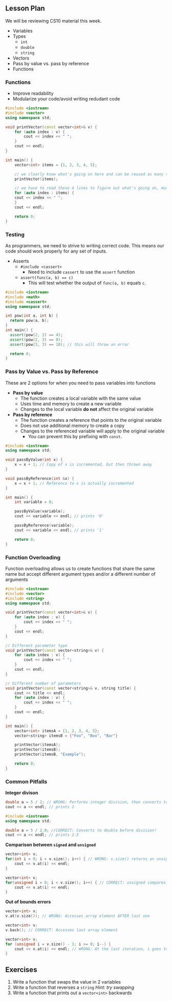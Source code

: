 ## Lesson Plan

We will be reviewing CS10 material this week.

* Variables
* Types
  * `int`
  * `double`
  * `string`
* Vectors
* Pass by value vs. pass by reference
* Functions

### Functions

* Improve readability
* Modularize your code/avoid writing redudant code

```cpp
#include <iostream>
#include <vector>
using namespace std;

void printVector(const vector<int>& v) {
    for (auto index : v) {
        cout << index << " ";
    }
    cout << endl;
}

int main() {
    vector<int> items = {1, 2, 3, 4, 5};

    // we clearly know what's going on here and can be reused as many times as needed
    printVector(items);

    // we have to read these 4 lines to figure out what's going on, must copy-paste to keep printing vector
    for (auto index : items) {
    cout << index << " ";
    }
    cout << endl;

    return 0;
}
```

### Testing

As programmers, we need to strive to writing correct code. This means our code should work properly for any set of inputs.

* Asserts
  * `#include <cassert>`
    * Need to include `cassert` to use the `assert` function
  * `assert(func(a, b) == c)`
    * This will test whether the output of `func(a, b)` equals `c`.

```cpp
#include <iostream>
#include <math>
#include <cassert>
using namespace std;

int pow(int a, int b) {
  return pow(a, b);
}
int main() {
  assert(pow(2, 2) == 4);
  assert(pow(2, 3) == 8);
  assert(pow(3, 3) == 10); // this will throw an error

  return 0;
}
```

### Pass by Value vs. Pass by Reference

These are 2 options for when you need to pass variables into functions

* **Pass by value**
  * The function creates a local variable with the same value
  * Uses time and memory to create a new variable
  * Changes to the local variable **do not** affect the original variable
* **Pass by reference**
  * The function creates a reference that points to the original variable
  * Does not use additional memory to create a copy
  * Changes to the referenced variable will apply to the original variable
    * You can prevent this by prefixing with `const`.

```cpp
#include <iostream>
using namespace std;

void passByValue(int x) {
    x = x + 1; // Copy of x is incremented, but then thrown away
}

void passByReference(int &x) {
    x = x + 1; // Reference to x is actually incremented
}

int main() {
    int variable = 0;

    passByValue(variable);
    cout << variable << endl; // prints '0'

    passByReference(variable);
    cout << variable << endl; // prints '1'

    return 0;
}

```

### Function Overloading

Function overloading allows us to create functions that share the same name but accept different argument types
and/or a different number of arguments

```cpp
#include <iostream>
#include <vector>
#include <string>
using namespace std;

void printVector(const vector<int>& v) {
    for (auto index : v) {
        cout << index << " ";
    }
    cout << endl;
}

// Different parameter type
void printVector(const vector<string>& v) {
    for (auto index : v) {
        cout << index << " ";
    }
    cout << endl;
}

// Different number of parameters
void printVector(const vector<string>& v, string title) {
    cout << title << endl;
    for (auto index : v) {
        cout << index << " ";
    }
    cout << endl;
}

int main() {
    vector<int> itemsA = {1, 2, 3, 4, 5};
    vector<string> itemsB = {"Foo", "Boo", "Bar"}

    printVector(itemsA);
    printVector(itemsB);
    printVector(itemsB, "Example");

    return 0;
}
```

### Common Pitfalls

**Integer divison**
```cpp
double a = 5 / 2; // WRONG: Performs integer division, then converts to double!
cout << a << endl; // prints 2
```

```cpp
#include <iostream>
using namespace std;

double a = 5 / 2.0; //CORRECT: Converts to double before division!
cout << a << endl; // prints 2.5
```

**Comparison between `signed` and `unsigned`**
```cpp
vector<int> v;
for(int i = 0; i < v.size(); i++) { // WRONG: v.size() returns an unsigned!
    cout << v.at(i) << endl;
}
```

```cpp
vector<int> v;
for(unsigned i = 0; i < v.size(); i++) { // CORRECT: unsigned compares to another unsigned
    cout << v.at(i) << endl;
}
```

**Out of bounds errors**
```cpp
vector<int> v;
v.at(v.size()); // WRONG: Accesses array element AFTER last one
```

```cpp
vector<int> v;
v.back(); // CORRECT: Accesses last array element
```

```cpp
vector<int> v;
for (unsigned i = v.size() - 1; i >= 0; i--) {
    cout << v.at(i) << endl; // WRONG: At the last iteration, i goes to -1, check the type!
}
```

## Exercises

1. Write a function that swaps the value in 2 variables
2. Write a function that reverses a `string` *Hint: try swapping*
3. Write a function that prints out a `vector<int>` backwards
